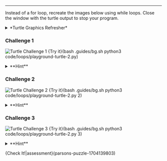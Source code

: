 ----------
Instead of a for loop, recreate the images below using while loops. Close the window with the turtle output to stop your program.

<details><summary>*Turtle Graphics Refresher*</summary><ul><li>`t.forward(10)` - Takes a number for the distance traveled</li><li>`t.backward(10)` - Takes a number for the distance traveled</li><li>`t.rt(45)` - Takes a number for degrees turned</li><li>`t.lt(45)` - Takes a number for degrees turned</li><li>`t.color('red')` - Takes a string for the [color](https://www.w3schools.com/colors/colors_names.asp)</li><li>`t.shape('turtle')` - Takes one of the following strings `'turtle'`, `'circle'`, `'square'`, `'arrow'`, `'classic'`, or `'triangle'`.<li>`t.pensize(4)` - Takes a positive number</li><li>`t.speed(1)` - Takes a number in the range 0..10</li></ul></details>

### Challenge 1
![Turtle Challenge 1](.guides/images/turtle-challenge-1.png)
{Try it}(bash .guides/bg.sh python3 code/loops/playground-turtle-2.py)

<details><summary>**Hint**</summary>The trick is to find the pattern and then repeat it four times. The pattern is to go forward and then make a smaller square (with right turns) at the end. The pattern should look something like this: <img src=".guides/images/turtle-graphics-pattern-1.png"/><details><summary>**Hint 2**</summary>If you are stil stuck, use these lines of code to see if it will help you complete the pattern: `t.forward(80)`, `t.rt(90)`, `t.forward(20)`</details></details>

### Challenge 2
![Turtle Challenge 2](.guides/images/turtle-challenge-2.png)
{Try it}(bash .guides/bg.sh python3 code/loops/playground-turtle-2.py 2)

<details><summary>**Hint**</summary>Since a circle has 360 degrees, you will need a loop that repeats 360 times. Be careful about how far the turtle walks. The circle can get very big, very quickly.<details><summary>**Hint 2**</summary>If you are stil stuck, use these lines of code to see if it will help you complete the pattern: `t.rt(1)`</details></details>

### Challenge 3
![Turtle Challenge 3](.guides/images/turtle-challenge-3.png)
{Try it}(bash .guides/bg.sh python3 code/loops/playground-turtle-2.py 3)

<details><summary>**Hint**</summary>The pattern here is to move forward and make a right turn. The trick is, the amount to move forward needs to get bigger as the loop advances. Think of some operators that you can use to make the loop variable get a little bit bigger each iteration.<details><summary>**Hint 2**</summary>If you are stil stuck, multiply the value of `i` by another number to generate the distance the turtle needs to move forward.</details></details>

{Check It!|assessment}(parsons-puzzle-1704139803)
